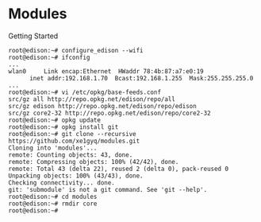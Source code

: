 Modules
==

Getting Started

    root@edison:~# configure_edison --wifi
    root@edison:~# ifconfig
    ...
    wlan0     Link encap:Ethernet  HWaddr 78:4b:87:a7:e0:19  
          inet addr:192.168.1.70  Bcast:192.168.1.255  Mask:255.255.255.0
    ...
    root@edison:~# vi /etc/opkg/base-feeds.conf
    src/gz all http://repo.opkg.net/edison/repo/all
    src/gz edison http://repo.opkg.net/edison/repo/edison
    src/gz core2-32 http://repo.opkg.net/edison/repo/core2-32
    root@edison:~# opkg update
    root@edison:~# opkg install git
    root@edison:~# git clone --recursive https://github.com/xe1gyq/modules.git
    Cloning into 'modules'...
    remote: Counting objects: 43, done.
    remote: Compressing objects: 100% (42/42), done.
    remote: Total 43 (delta 22), reused 2 (delta 0), pack-reused 0
    Unpacking objects: 100% (43/43), done.
    Checking connectivity... done.
    git: 'submodule' is not a git command. See 'git --help'.
    root@edison:~# cd modules
    root@edison:~# rmdir core
    root@edison:~# 
    

